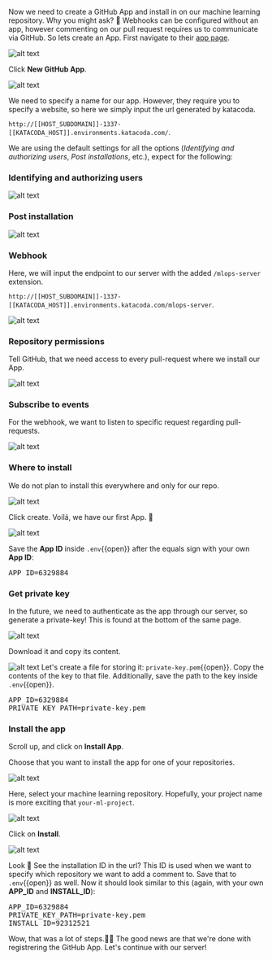 Now we need to create a GitHub App and install in on our machine learning repository. Why you might ask? 🧐 Webhooks can be configured without an app, however commenting on our pull request requires us to communicate via GitHub. So lets create an App. First navigate to their [app page](https://github.com/settings/apps).

![alt text](./assets/add_app.png "create_app")

Click __New GitHub App__.

![alt text](./assets/create_app_1.png "create_app")

We need to specify a name for our app. However, they require you to specify a website, so here we simply input the url generated by katacoda.  

`http://[[HOST_SUBDOMAIN]]-1337-[[KATACODA_HOST]].environments.katacoda.com/`.

We are using the default settings for all the options (_Identifying and authorizing users_, _Post installations_, etc.), expect for the following:

### Identifying and authorizing users

![alt text](./assets/identifying_and_authorizing_users.png "create_app")

### Post installation

![alt text](./assets/post_installation.png "create_app")

### Webhook
Here, we will input the endpoint to our server with the added `/mlops-server` extension.

`http://[[HOST_SUBDOMAIN]]-1337-[[KATACODA_HOST]].environments.katacoda.com/mlops-server`.

![alt text](./assets/create_app_webhook_1.png "create_app")

### Repository permissions
Tell GitHub, that we need access to every pull-request where we install our App.

![alt text](./assets/create_app_perm.png "create_app")

### Subscribe to events
For the webhook, we want to listen to specific request regarding pull-requests. 

![alt text](./assets/create_app_subscribe.png "create_app")

### Where to install 
We do not plan to install this everywhere and only for our repo. 

![alt text](./assets/create_app_where.png "create_app")

Click create. Voilá, we have our first App. 🥳

![alt text](./assets/about_app.png "create_app")

Save the __App ID__ inside `.env`{{open}} after the equals sign with your own __App ID__:
<pre class="file">
APP_ID=6329884
</pre>

### Get private key
In the future, we need to authenticate as the app through our server, so generate a private-key! This is found at the bottom of the same page.

![alt text](./assets/gene_key.png "create_app")

Download it and copy its content.  

![alt text](./assets/save_private_key.png "create_app")
Let's create a file for storing it: `private-key.pem`{{open}}. Copy the contents of the key to that file. Additionally, save the path to the key inside `.env`{{open}}.  

<pre class="file">
APP_ID=6329884
PRIVATE_KEY_PATH=private-key.pem
</pre>

### Install the app

Scroll up, and click on __Install App__. 

Choose that you want to install the app for one of your repositories. 

![alt text](./assets/install_app.png "create_app")

Here, select your machine learning repository. Hopefully, your project name is more exciting that `your-ml-project`.

![alt text](./assets/select_ml_repo.png "create_app")

Click on __Install__.

![alt text](./assets/installation.png "create_app")

Look 👀 See the installation ID in the url? This ID is used when we want to specify which repository we want to add a comment to. Save that to `.env`{{open}} as well. Now it should look similar to this (again, with your own __APP_ID__ and __INSTALL_ID__):

<pre class="file">
APP_ID=6329884
PRIVATE_KEY_PATH=private-key.pem
INSTALL_ID=92312521
</pre>

Wow, that was a lot of steps.😮‍💨 The good news are that we're done with registrering the GitHub App. Let's continue with our server!